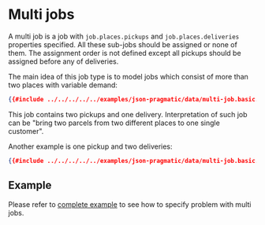 # Multi jobs

A multi job is a job with `job.places.pickups` and `job.places.deliveries` properties specified. All these sub-jobs
should be assigned or none of them. The assignment order is not defined except all pickups should be assigned before
any of deliveries.


The main idea of this job type is to model jobs which consist of more than two places with variable demand:


```json
{{#include ../../../../../examples/json-pragmatic/data/multi-job.basic.problem.json:5:46}}
```

This job contains two pickups and one delivery. Interpretation of such job can be "bring two parcels from two different
places to one single customer".

Another example is one pickup and two deliveries:

```json
{{#include ../../../../../examples/json-pragmatic/data/multi-job.basic.problem.json:47:88}}
```

## Example

Please refer to [complete example](../../../examples/pragmatic/multi-jobs.md) to see how to specify problem with multi
jobs.